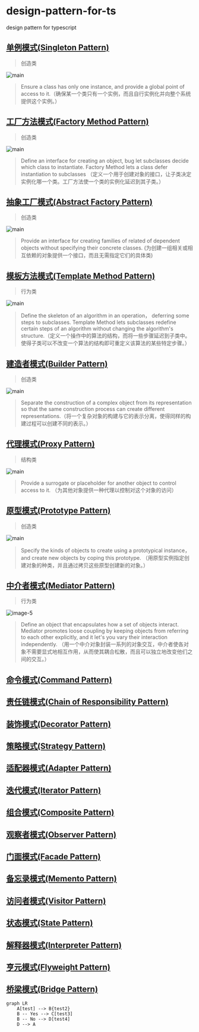 # design-pattern-for-ts
design pattern for typescript

## [单例模式(Singleton Pattern)](./src/1.singleton-pattern)

> 创造类

![main](./assets/singleton-pattern/main.png)

> Ensure a class has only one instance, and provide a global point of access to it.（确保某一个类只有一个实例，而且自行实例化并向整个系统提供这个实例。）


## [工厂方法模式(Factory Method Pattern)](./src/2.factory-method-pattern)

> 创造类

![main](./assets/factory-method-pattern/main.png)

> Define an interface for creating an object, bug let subclasses decide which class to instantiate. Factory Method lets a class defer instantiation to subclasses （定义一个用于创建对象的接口，让子类决定实例化哪一个类。工厂方法使一个类的实例化延迟到其子类。）


## [抽象工厂模式(Abstract Factory Pattern)](./src/3.abstract-factory-pattern)

> 创造类

![main](./assets/abstract-factory-pattern/3.png)

> Provide an interface for creating families of related of dependent objects without specifying their concrete classes. (为创建一组相关或相互依赖的对象提供一个接口，而且无需指定它们的具体类)


## [模板方法模式(Template Method Pattern)](./src/4.template-method-pattern)

>行为类

![main](./assets/template-method-pattern/main.png)

> Define the skeleton of an algorithm in an operation， deferring some steps to subclasses. Template Method lets subclasses redefine certain steps of an algorithm without changing the algorithm's structure.（定义一个操作中的算法的结构，而将一些步骤延迟到子类中。使得子类可以不改变一个算法的结构即可重定义该算法的某些特定步骤。）


## [建造者模式(Builder Pattern)](./src/5.builder-pattern)

> 创造类

![main](./assets/builder-pattern/main.png)

> Separate the construction of a complex object from its representation so that the same construction process can create different representations.（将一个复杂对象的构建与它的表示分离，使得同样的构建过程可以创建不同的表示。）



## [代理模式(Proxy Pattern)](./src/6.proxy-pattern)

> 结构类

![main](./assets/proxy-pattern/main.png)

> Provide a surrogate or placeholder for another object to control access to it. （为其他对象提供一种代理以控制对这个对象的访问）

## [原型模式(Prototype Pattern)](./src/7.prototype-pattern)

> 创造类

![main](./assets/prototype-pattern/main.png)

> Specify the kinds of objects to create using a prototypical instance，and create new objects by coping this prototype. （用原型实例指定创建对象的种类，并且通过拷贝这些原型创建新的对象。）

## [中介者模式(Mediator Pattern)](./src/8.mediator-pattern)

> 行为类

![image-5](./assets/mediator-pattern/7.png)

> Define an object that encapsulates how a set of objects interact. Mediator promotes loose coupling by keeping objects from referring to each other explicitly, and it let's you vary their interaction independently. （用一个中介对象封装一系列的对象交互，中介者使各对象不需要显式地相互作用，从而使其耦合松散，而且可以独立地改变他们之间的交互。）

## [命令模式(Command Pattern)]()



## [责任链模式(Chain of Responsibility Pattern)]()



## [装饰模式(Decorator Pattern)]()



## [策略模式(Strategy Pattern)]()



## [适配器模式(Adapter Pattern)]()



## [迭代模式(Iterator Pattern)]()



## [组合模式(Composite Pattern)]()



## [观察者模式(Observer Pattern)]()



## [门面模式(Facade Pattern)]()



## [备忘录模式(Memento Pattern)]()



## [访问者模式(Visitor Pattern)]()



## [状态模式(State Pattern)]()



## [解释器模式(Interpreter Pattern)]()



## [亨元模式(Flyweight Pattern)]()



## [桥梁模式(Bridge Pattern)]()


```mermaid
graph LR
    A[test] --> B{test2}
    B -- Yes --> C[test3]
    B -- No --> D[test4]
    D --> A
```
